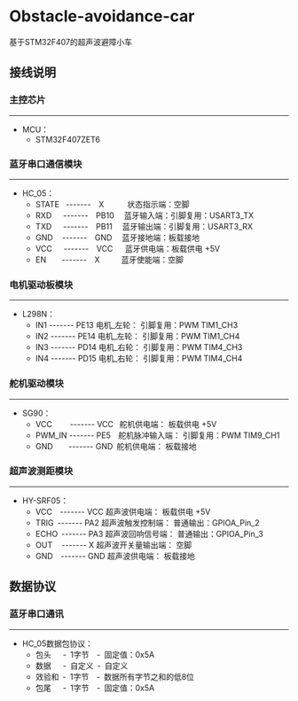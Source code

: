 # Obstacle-avoidance-car
 基于STM32F407的超声波避障小车

## 接线说明

### 主控芯片<br>
-------------------------------
 * MCU：<br>
	 * STM32F407ZET6

### 蓝牙串口通信模块<br>
-------------------------------
 * HC_05：<br>
	 * STATE&nbsp;&nbsp;&nbsp;-------&emsp;X&emsp;&emsp;&emsp;状态指示端：空脚<br>
	 * RXD&emsp;&ensp;-------&emsp;PB10&emsp;&nbsp;蓝牙输入端：引脚复用：USART3_TX<br>
	 * TXD&emsp;&ensp;-------&emsp;PB11&emsp;&nbsp;蓝牙输出端：引脚复用：USART3_RX<br>
	 * GND&emsp;&thinsp;-------&emsp;GND&emsp;&nbsp;蓝牙接地端：板载接地<br>
	 * VCC&emsp;&ensp;-------&emsp;VCC&emsp;&nbsp;&nbsp;蓝牙供电端：板载供电 +5V<br>
	 * EN&emsp;&emsp;-------&emsp;X&emsp;&emsp;&ensp;&nbsp;蓝牙使能端：空脚<br>

### 电机驱动板模块<br>
-------------------------------
 * L298N：<br>
	 * IN1	-------	PE13	电机_左轮：	引脚复用：PWM	TIM1_CH3<br>
	 * IN2	-------	PE14	电机_左轮：	引脚复用：PWM	TIM1_CH4<br>
	 * IN3	-------	PD14	电机_右轮：	引脚复用：PWM	TIM4_CH3<br>
	 * IN4	-------	PD15    电机_右轮：	引脚复用：PWM	TIM4_CH4<br>

### 舵机驱动模块<br>
-------------------------------
 * SG90：<br>
	 * VCC&emsp;&emsp;&nbsp;------- VCC&ensp;&nbsp;舵机供电端：        板载供电 +5V<br>
	 * PWM_IN	------- PE5&ensp;&ensp;舵机脉冲输入端：    引脚复用：PWM   TIM9_CH1<br>
	 * GND&emsp;&emsp;------- GND&ensp;舵机供电端：        板载接地<br>

### 超声波测距模块<br>
-------------------------------
 * HY-SRF05：<br>
	 * VCC&emsp;------- VCC 超声波供电端：              板载供电 +5V<br>
	 * TRIG&ensp;------- PA2 超声波触发控制端：          普通输出：GPIOA_Pin_2<br>
	 * ECHO &thinsp;------- PA3 超声波回响信号端：          普通输出：GPIOA_Pin_3<br>
	 * OUT&emsp;&thinsp;------- X   超声波开关量输出端：        空脚<br>
	 * GND&emsp;------- GND 超声波供电端：              板载接地<br>

## 数据协议

### 蓝牙串口通讯<br>
-------------------------------
 * HC_05数据包协议：<br>
	 * 包头&emsp;&ensp;-&ensp;1字节&emsp;-&ensp;固定值：0x5A<br>
	 * 数据&emsp;&ensp;-&ensp;自定义 &thinsp;-&ensp;自定义<br>
	 * 效验和 &thinsp;-&ensp;1字节&emsp;-&ensp;数据所有字节之和的低8位<br>
	 * 包尾&emsp;&ensp;-&ensp;1字节&emsp;-&ensp;固定值：0x5A<br>
